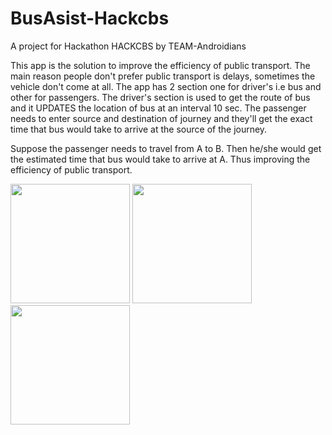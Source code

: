 # BusAsist-Hackcbs
A project for Hackathon HACKCBS by TEAM-Androidians

This app is the solution to improve the efficiency of public transport. The main reason people don't prefer public transport is delays, sometimes the vehicle don't come at all. The app has 2 section one for driver's i.e bus and other for passengers. The driver's section is used to get the route of bus and it UPDATES the location of bus at an interval 10 sec. The passenger needs to enter source and destination of journey and they'll get the exact time that bus would take to arrive at the source of the journey.

Suppose the passenger needs to travel from A to B. Then he/she would get the estimated time that bus would take to arrive at A. Thus improving the efficiency of public transport.
<i float = "left">
  <div class="img">
<img src = "app/pic1" width="191"/>
<img src = "app/pic2" width = "191"/>
<img src = "app/pic3" width = "191"/>
</i>
</div>
